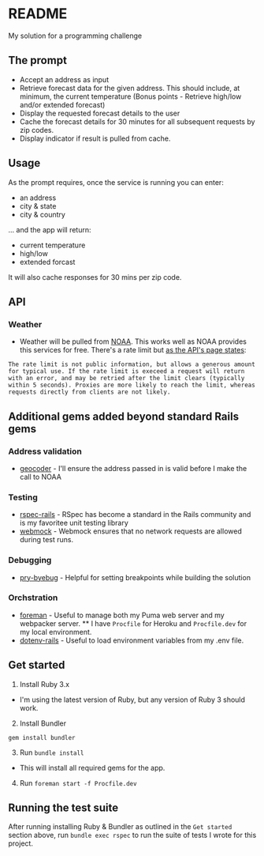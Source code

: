 # README
My solution for a programming challenge

## The prompt
* Accept an address as input
* Retrieve forecast data for the given address. This should include, at minimum, the current temperature (Bonus points - Retrieve high/low and/or extended forecast)
* Display the requested forecast details to the user
* Cache the forecast details for 30 minutes for all subsequent requests by zip codes.
* Display indicator if result is pulled from cache.

## Usage
As the prompt requires, once the service is running you can enter:
* an address
* city & state
* city & country

... and the app will return:
* current temperature
* high/low
* extended forcast

It will also cache responses for 30 mins per zip code.

## API
### Weather
* Weather will be pulled from [NOAA](https://www.weather.gov/documentation/services-web-api).  This works well as NOAA provides this services for free.  There's a rate limit but [as the API's page states](https://www.weather.gov/documentation/services-web-api#:~:text=The%20rate%20limit,are%20not%20likely.):
```
The rate limit is not public information, but allows a generous amount for typical use. If the rate limit is execeed a request will return with an error, and may be retried after the limit clears (typically within 5 seconds). Proxies are more likely to reach the limit, whereas requests directly from clients are not likely.
```

## Additional gems added beyond standard Rails gems
### Address validation
* [geocoder](https://rubygems.org/gems/geocoder) - I'll ensure the address passed in is valid before I make the call to NOAA

### Testing 
* [rspec-rails](https://rubygems.org/gems/rspec-rails) - RSpec has become a standard in the Rails community and is my favoritee unit testing library
* [webmock](https://rubygems.org/gems/webmock) - Webmock ensures that no network requests are allowed during test runs.

### Debugging
* [pry-byebug](https://rubygems.org/gems/pry-byebug) - Helpful for setting breakpoints while building the solution

### Orchstration
* [foreman](https://rubygems.org/gems/foreman) - Useful to manage both my Puma web server and my webpacker server.
** I have `Procfile` for Heroku and `Procfile.dev` for my local environment.
* [dotenv-rails](https://rubygems.org/gems/dotenv-rails) - Useful to load environment variables from my .env file.

## Get started

1. Install Ruby 3.x

- I'm using the latest version of Ruby, but any version of Ruby 3 should work.

2. Install Bundler
```
gem install bundler
```
3. Run `bundle install`
- This will install all required gems for the app.
4. Run `foreman start -f Procfile.dev`

## Running the test suite

After running installing Ruby & Bundler as outlined in the `Get started` section above, run `bundle exec rspec` to run the suite of tests I wrote for this project.